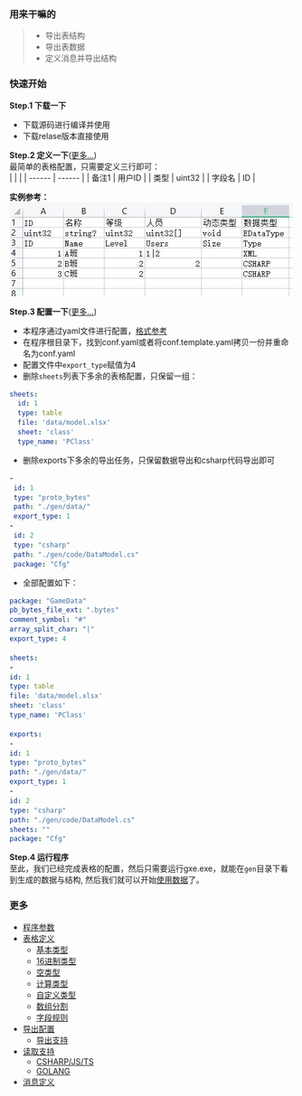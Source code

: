 ### __用来干嘛的__
> * 导出表结构  
> * 导出表数据
> * 定义消息并导出结构

### __快速开始__
__Step.1 下载一下__
* 下载源码进行编译并使用
* 下载relase版本直接使用

__Step.2 定义一下__([更多...](./doc/define.md))   
最简单的表格配置，只需要定义三行即可：  
|        |        |
| ------ | ------ |
| 备注1  | 用户ID |
| 类型   | uint32 |
| 字段名 | ID     |

__实例参考：__  
![图片](./doc/imgs/simple_xlsx.jpg)

__Step.3 配置一下__([更多...](./doc/config.md))
* 本程序通过yaml文件进行配置，[格式参考](https://wenku.baidu.com/view/34ef2502a6e9856a561252d380eb6294dd8822a4.html)
* 在程序根目录下，找到conf.yaml或者将conf.template.yaml拷贝一份并重命名为conf.yaml  
* 配置文件中`export_type`赋值为4
* 删除`sheets`列表下多余的表格配置，只保留一组：
``` yaml
sheets:
  id: 1
  type: table
  file: 'data/model.xlsx'
  sheet: 'class'
  type_name: 'PClass'
```

* 删除exports下多余的导出任务，只保留数据导出和csharp代码导出即可
``` yaml
-
 id: 1
 type: "proto_bytes"
 path: "./gen/data/"
 export_type: 1
-
 id: 2
 type: "csharp"
 path: "./gen/code/DataModel.cs"
 package: "Cfg"
 ``` 

 * 全部配置如下：
 ``` yaml
package: "GameData"
pb_bytes_file_ext: ".bytes"
comment_symbol: "#"
array_split_char: "|"
export_type: 4

sheets:
- 
 id: 1
 type: table
 file: 'data/model.xlsx'
 sheet: 'class'
 type_name: 'PClass'

exports:
-
 id: 1
 type: "proto_bytes"
 path: "./gen/data/"
 export_type: 1
-
 id: 2
 type: "csharp"
 path: "./gen/code/DataModel.cs"
 sheets: ""
 package: "Cfg"
```

__Step.4 运行程序__  
至此，我们已经完成表格的配置，然后只需要运行gxe.exe，就能在`gen`目录下看到生成的数据与结构, 然后我们就可以开始[使用数据](./doc/reader.md)了。  


### 更多
- [程序参数](./doc/arguments.md)
- [表格定义](./doc/define.md)
  - [基本类型](./doc/field_types.md#基本类型)
  - [16进制类型](./doc/field_types.md#bytes)
  - [空类型](./doc/field_types.md#void)
  - [计算类型](./doc/field_types.md#计算)
  - [自定义类型](./doc/field_types.md#自定义)
  - [数组分割](./doc/field_types.md#分隔符)
  - [字段规则](./doc/field_types.md#规则)
- [导出配置](./doc/config.md)
  - [导出支持](./doc/export_types.md)
- [读取支持](./doc/reader.md)
  - [CSHARP/JS/TS](./doc/reader.md#CSHARP)
  - [GOLANG](./doc/reader.md#GOLANG)
- [消息定义](./doc/message.md)